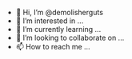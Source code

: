 - 👋 Hi, I’m @demolisherguts
- 👀 I’m interested in ...
- 🌱 I’m currently learning ...
- 💞️ I’m looking to collaborate on ...
- 📫 How to reach me ...

<!---
demolisherguts/demolisherguts is a ✨ special ✨ repository because its `README.md` (this file) appears on your GitHub profile.
You can click the Preview link to take a look at your changes.
--->
